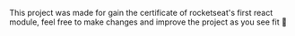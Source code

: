 This project was made for gain the certificate of rocketseat's first react module, feel free to make changes and improve the project as you see fit 🌟
